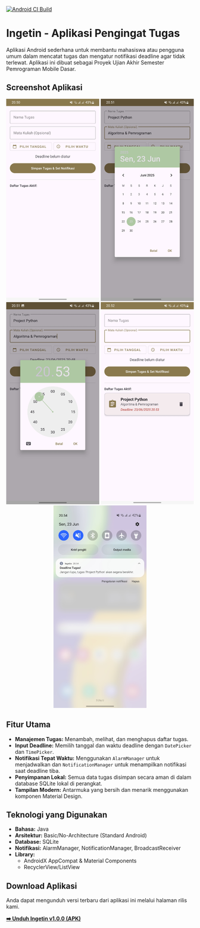 [![Android CI Build](https://github.com/saleemuchtar/Ingetin-Task-Notifier-App/actions/workflows/gradle.yml/badge.svg)](https://github.com/saleemuchtar/Ingetin-Task-Notifier-App/actions/workflows/gradle.yml)

# Ingetin - Aplikasi Pengingat Tugas

Aplikasi Android sederhana untuk membantu mahasiswa atau pengguna umum dalam mencatat tugas dan mengatur notifikasi deadline agar tidak terlewat. Aplikasi ini dibuat sebagai Proyek Ujian Akhir Semester Pemrograman Mobile Dasar.

## Screenshot Aplikasi

<p align="center">
  <img src="screenshot/Page_Utama.jpg" width="250"/>
  <img src="screenshot/Input_Tanggal.jpg" width="250"/>
  <img src="screenshot/Input_Jam.jpg" width="250"/>
  <img src="screenshot/List.jpg" width="250"/>
  <img src="screenshot/Notif.jpg" width="250"/>
</p>

## Fitur Utama
- **Manajemen Tugas:** Menambah, melihat, dan menghapus daftar tugas.
- **Input Deadline:** Memilih tanggal dan waktu deadline dengan `DatePicker` dan `TimePicker`.
- **Notifikasi Tepat Waktu:** Menggunakan `AlarmManager` untuk menjadwalkan dan `NotificationManager` untuk menampilkan notifikasi saat deadline tiba.
- **Penyimpanan Lokal:** Semua data tugas disimpan secara aman di dalam database SQLite lokal di perangkat.
- **Tampilan Modern:** Antarmuka yang bersih dan menarik menggunakan komponen Material Design.

## Teknologi yang Digunakan
- **Bahasa:** Java
- **Arsitektur:** Basic/No-Architecture (Standard Android)
- **Database:** SQLite
- **Notifikasi:** AlarmManager, NotificationManager, BroadcastReceiver
- **Library:**
  - AndroidX AppCompat & Material Components
  - RecyclerView/ListView

## Download Aplikasi

Anda dapat mengunduh versi terbaru dari aplikasi ini melalui halaman rilis kami.



**[➡️ Unduh Ingetin v1.0.0 (APK)](https://github.com/saleemuchtar/Ingetin-Task-Notifier-App/releases/download/v1.0.0/Ingetin.apk)**
